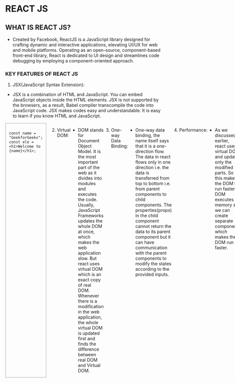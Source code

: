# REACT JS

## WHAT IS REACT JS?
- Created by Facebook, ReactJS is a JavaScript library designed for crafting dynamic and interactive applications, elevating UI/UX for web and mobile platforms. Operating as an open-source, component-based front-end library, React is dedicated to UI design and streamlines code debugging by employing a component-oriented approach.
### KEY FEATURES OF REACT JS
1. JSX(JavaScript Syntax Extension):

- JSX is a combination of HTML and JavaScript. You can embed JavaScript objects inside the HTML elements. JSX is not supported by the browsers, as a result, Babel compiler transcompile the code into JavaScript code. JSX makes codes easy and understandable. It is easy to learn if you know HTML and JavaScript.
<div style="display: flex;">

  <div style="flex: 50%; padding: 10px; border: 2px solid #ccc; margin-right: 10px;">
    
    const name = "GeekforGeeks";
    const ele = <h1>Welcome to {name}</h1>;

</div>

2. Virtual DOM:

- DOM stands for Document Object Model. It is the most important part of the web as it divides into modules and executes the code. Usually, JavaScript Frameworks updates the whole DOM at once, which makes the web application slow. But react uses virtual DOM which is an exact copy of real DOM. Whenever there is a modification in the web application, the whole virtual DOM is updated first and finds the difference between real DOM and Virtual DOM.

3. One-way Data Binding:

- One-way data binding, the name itself says that it is a one-direction flow. The data in react flows only in one direction i.e. the data is transferred from top to bottom i.e. from parent components to child components. The properties(props) in the child component cannot return the data to its parent component but it can have communication with the parent components to modify the states according to the provided inputs.

4. Performance:

- As we discussed earlier, react uses virtual DOM and updates only the modified parts. So , this makes the DOM to run faster. DOM executes in memory so we can create separate components which makes the DOM run faster.

5. Extension:

- React has many extensions that we can use to create full-fledged UI applications. It supports mobile app development and provides server-side rendering. React is extended with Flux, Redux, React Native, etc. which helps us to create good-looking UI.
 
6. Conditional Statements:

- JSX allows us to write conditional statements. The data in the browser is displayed according to the conditions provided inside the JSX.

### Syntax:
<div style="display: flex;">

  <div style="flex: 50%; padding: 10px; border: 2px solid #ccc; margin-right: 10px;">
    
    const age = 12;
if (age >= 10)
{ 
    <p> Greater than { age } </p>;
} 
else 
{ 
    <p> { age } </p>;
}


</div>

7. Components:

- React.js divides the web page into multiple components as it is component-based. Each component is a part of the UI design which has its own logic and design as shown in the below image. So the component logic which is written in JavaScript makes it easy and run faster and can be reusable.

8. Simplicity:

- React.js is a component-based which makes the code reusable and React.js uses JSX which is a combination of HTML and JavaScript. This makes code easy to understand and easy to debug and has less code.
## Steps to Create React Application:
### Step 1: Create a react application by using the following command:
<div style="display: flex;">

  <div style="flex: 50%; padding: 10px; border: 2px solid #ccc; margin-right: 10px;">
    
npx create-react-app foldername

</div>

### Step 2: Change your directory to the newly created folder.
<div style="display: flex;">

  <div style="flex: 50%; padding: 10px; border: 2px solid #ccc; margin-right: 10px;">
    
    cd foldername

</div>

### STEP BY STEP HOW TO SET UP REACT JS

# Installing ReactJS using webpack and babel

- Webpack is a module bundler (manages and loads independent modules). It takes dependent modules and compiles them to a single (file) bundle. You can use this bundle while developing apps using command line or, by configuring it using webpack.config file.

- Babel is a JavaScript compiler and transpiler. It is used to convert one source code to other. Using this you will be able to use the new ES6 features in your code where, babel converts it into plain old ES5 which can be run on all browsers.

# Step 1 - Create the Root Folder
- ## Create a folder with name reactApp on the desktop to install all the required files, using the mkdir command.

<div style="display: flex;">

  <div style="flex: 50%; padding: 10px; border: 2px solid #ccc; margin-right: 10px;">
    
   C:\Users\username\Desktop>mkdir reactApp
   C:\Users\username\Desktop>cd reactApp

</div>

- To create any module, it is required to generate the package.json file. Therefore, after Creating the folder, we need to create a package.json file. To do so you need to run the npm init command from the command prompt.

<div style="display: flex;">

  <div style="flex: 50%; padding: 10px; border: 2px solid #ccc; margin-right: 10px;">
    
    C:\Users\username\Desktop\reactApp>npm init

</div>

- This command asks information about the module such as packagename, description, author etc. you can skip these using the –y option.

<div style="display: flex;">

  <div style="flex: 50%; padding: 10px; border: 2px solid #ccc; margin-right: 10px;">
    ## Command

    ```bash
    C:\Users\username\Desktop\reactApp>npm init -y
    ```
  </div>

  <div style="flex: 50%; padding: 10px; border: 2px solid #ccc;">
    ## Output

    ```json
    Wrote to C:\reactApp\package.json:
    {
       "name": "reactApp",
       "version": "1.0.0",
       "description": "",
       "main": "index.js",
       "scripts": {
          "test": "echo \"Error: no test specified\" && exit 1"
       },
       "keywords": [],
       "author": "",
       "license": "ISC"
    }
    ```
  </div>

</div>

# Step 2 - install React and react dom
- Since our main task is to install ReactJS, install it, and its dom packages, using install react and react-dom commands of npm respectively. You can add the packages we install, to package.json file using the --save option.

<div style="display: flex;">

  <div style="flex: 50%; padding: 10px; border: 2px solid #ccc; margin-right: 10px;">
    
    C:\Users\Tutorialspoint\Desktop\reactApp>npm install react --save
C:\Users\Tutorialspoint\Desktop\reactApp>npm install react-dom --save

</div>

Or, you can install all of them in single command as −

<div style="display: flex;">

  <div style="flex: 50%; padding: 10px; border: 2px solid #ccc; margin-right: 10px;">
    
  C:\Users\username\Desktop\reactApp>npm install react react-dom --save

</div>

# Step 3 - Install webpack
- Since we are using webpack to generate bundler install webpack, webpack-dev-server and webpack-cli.


  <div style="flex: 50%; padding: 10px; border: 2px solid #ccc; margin-right: 10px;">
    
  C:\Users\username\Desktop\reactApp>npm install webpack --save
C:\Users\username\Desktop\reactApp>npm install webpack-dev-server --save
C:\Users\username\Desktop\reactApp>npm install webpack-cli --save

</div>

Or, you can install all of them in single command as −


  <div style="flex: 50%; padding: 10px; border: 2px solid #ccc; margin-right: 10px;">
    
  C:\Users\username\Desktop\reactApp>npm install webpack webpack-dev-server webpack-cli --save


</div>

# Step 4 - Install babel
- Install babel, and its plugins babel-core, babel-loader, babel-preset-env, babel-preset-react and, html-webpack-plugin

<div style="display: flex;">

  <div style="flex: 50%; padding: 10px; border: 2px solid #ccc; margin-right: 10px;">
    
    const name = "GeekforGeeks";
    const ele = <h1>Welcome to {name}</h1>;

</div>
